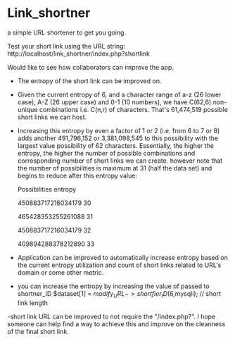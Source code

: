 # Link_shortner
 a simple URL shortener to get you going.

 Test your short link using the URL string:
 http://localhost/link_shortner/index.php?shortlink

Would like to see how collaborators can improve the app.
- The entropy of the short link can be improved on.
- Given the current entropy of 6, and a character range of a-z (26 lower case), A-Z (26 upper case) and 0-1 (10 numbers), we have C(62,6) non-unique combinations i.e. C(n,r) of characters.
  That's 61,474,519 possible short links we can host.  
- Increasing this entropy by even a factor of 1 or 2 (i.e. from 6 to 7 or 8) adds another 491,796,152 or 3,381,098,545 to this possibility with the largest value possibility of 62 characters.
  Essentially, the higher the entropy, the higher the number of possible combinations and corresponding number of short links we can create.
  however note that the number of possibilities is maximum at 31 (half the data set) and begins to reduce after this entropy value:
  
  Possibilities                               entropy
  
  450883717216034179     30
  
  465428353255261088     31
  
  450883717216034179     32
  
  409894288378212890     33
  

- Application can be improved to automatically increase entropy based on the current entropy utilization and count of short links related to URL's domain or some other metric.

- you can increase the entropy by increasing the value of passed to shortner_ID
  $dataset[1] = $modify_URL -> shortfier_ID(6,$mysqli); // short link length

-short link URL can be improved to not require the "/index.php?". I hope someone can help find a way to achieve this and improve on the cleanness of the final short link.
